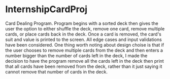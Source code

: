 # InternshipCardProj
Card Dealing Program. Program begins with a sorted deck then gives the user the option to either shuffle the deck, remove one card, remove multiple cards, or place cards back in the deck. Once a card is removed, the card's suit and value is printed to the screen. All edge cases and input validations have been considered. One thing worth noting about design choise is that if the user chooses to remove multiple cards from the deck and then enters a number bigger than the number of cards left in the deck, I made the decision to have the program remove all the cards left in the deck then print that all cards have been removed from the deck, rather than it just saying it cannot remove that number of cards in the deck.
